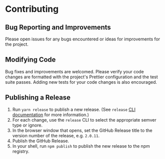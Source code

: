 # Contributing

## Bug Reporting and Improvements

Please open issues for any bugs encountered or ideas for improvements for the project.

## Modifying Code

Bug fixes and improvements are welcomed. Please verify your code changes are formatted with the project's Prettier configuration and the test suite passes. Adding new tests for your code changes is also encouraged.

## Publishing a Release

1. Run `yarn release` to publish a new release. (See `release` [CLI documentation](https://github.com/vercel/release) for more information.)
1. For each change, use the `release` CLI to select the appropriate semver type or ignore.
1. In the browser window that opens, set the GitHub Release title to the version number of the release, e.g. `2.0.11`.
1. Publish the GitHub Release.
1. In your shell, run `npm publish` to publish the new release to the npm registry.
